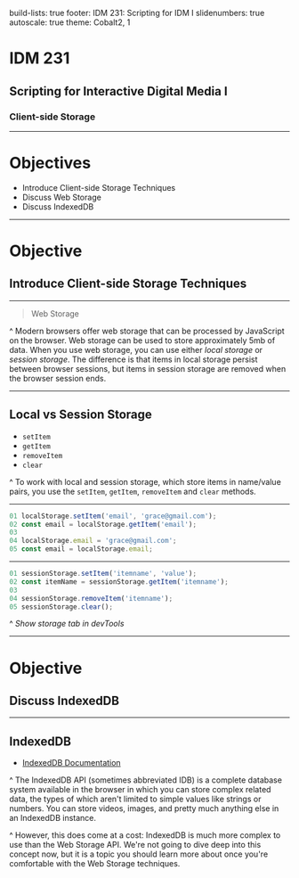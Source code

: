 build-lists: true
footer: IDM 231: Scripting for IDM I
slidenumbers: true
autoscale: true
theme: Cobalt2, 1

# IDM 231

## Scripting for Interactive Digital Media I

### Client-side Storage

---

# Objectives

- Introduce Client-side Storage Techniques
- Discuss Web Storage
- Discuss IndexedDB

---

# Objective

## Introduce Client-side Storage Techniques

---

> Web Storage

^ Modern browsers offer web storage that can be processed by JavaScript on the browser. Web storage can be used to store approximately 5mb of data. When you use web storage, you can use either _local storage_ or _session storage_. The difference is that items in local storage persist between browser sessions, but items in session storage are removed when the browser session ends.

---

## Local vs Session Storage

- `setItem`
- `getItem`
- `removeItem`
- `clear`

^ To work with local and session storage, which store items in name/value pairs, you use the `setItem`, `getItem`, `removeItem` and `clear` methods.

---

```javascript
01 localStorage.setItem('email', 'grace@gmail.com');
02 const email = localStorage.getItem('email');
03
04 localStorage.email = 'grace@gmail.com';
05 const email = localStorage.email;
```

---

```javascript
01 sessionStorage.setItem('itemname', 'value');
02 const itemName = sessionStorage.getItem('itemname');
03
04 sessionStorage.removeItem('itemname');
05 sessionStorage.clear();
```

^ _Show storage tab in devTools_

---

# Objective

## Discuss IndexedDB

---

## IndexedDB

- [IndexedDB Documentation](https://developer.mozilla.org/en-US/docs/Learn/JavaScript/Client-side_web_APIs/Client-side_storage#Storing_complex_data_—_IndexedDB)

^ The IndexedDB API (sometimes abbreviated IDB) is a complete database system available in the browser in which you can store complex related data, the types of which aren't limited to simple values like strings or numbers. You can store videos, images, and pretty much anything else in an IndexedDB instance.

^ However, this does come at a cost: IndexedDB is much more complex to use than the Web Storage API. We're not going to dive deep into this concept now, but it is a topic you should learn more about once you're comfortable with the Web Storage techniques.
